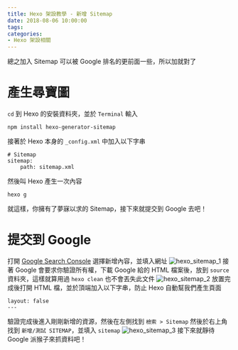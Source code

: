 ```yaml
---
title: Hexo 架設教學 - 新增 Sitemap
date: 2018-08-06 10:00:00
tags:
categories:
- Hexo 架設相關
---
```

總之加入 Sitemap 可以被 Google 排名的更前面一些，所以加就對了
<!--more-->
# 產生尋寶圖
`cd` 到 Hexo 的安裝資料夾，並於 `Terminal` 輸入
```
npm install hexo-generator-sitemap
```
接著於 Hexo 本身的 `_config.xml` 中加入以下字串
```
# Sitemap
sitemap:
    path: sitemap.xml
```
然後叫 Hexo 產生一次內容
```
hexo g
```
就這樣，你擁有了夢寐以求的 Sitemap，接下來就提交到 Google 去吧！
# 提交到 Google
打開 [Google Search Console](https://www.google.com/webmasters/tools/home?hl=zh-TW&authuser=0)
選擇新增內容，並填入網址
![hexo_sitemap_1](https://0enchq.bn.files.1drv.com/y4mODIhfFHWkiZEup2nDyTPxMmuDdz6Q3aa3I1MljXGMsZo9WRJ2PShYDz6_UWymz-gcVb24E3GlVlTfESLb-cU6rSTfcrudWnkrTlaolcIWmsADde6CrQOJso6QLo6HJlDg2nvzSFs3wSEkymr33U8WyF-oUBrqAzKAaIyDqkDhV8SrmfGaIJ_WJUhqvKelr87yjJXiHi1g-ibNi1EsccxZQ)
接著 Google 會要求你驗證所有權，下載 Google 給的 HTML 檔案後，放到 `source` 資料夾，這樣就算用過 `hexo clean` 也不會丟失此文件
![hexo_sitemap_2](https://0epdkq.bn.files.1drv.com/y4mQ269crIyU84gg-UP11PM45PqlJbFVzDF9qJHarNMl8YIWVXymfoFwz98gsUOawCBBYzmeAF9Cmtxu_32eD1WdVDIY4v40PagJvqREZKgm6MU8qxoirTDPiSFSZ4zpHP3nC5c_LHIJk-60-W1H8Q68Eu6hVmoH28Wtsdx-xLF2JhChd7VGb0hgzp2yKj7TX22Vy2OAbYshkMtpEjkZuHp-w)
放置完成後打開 HTML 檔，並於頂端加入以下字串，防止 Hexo 自動幫我們產生頁面
```
layout: false
---
```
驗證完成後進入剛剛新增的資源，然後在左側找到 `檢索 > Sitemap`
然後於右上角找到 `新增/測試 SITEMAP`，並填入 `sitemap`
![hexo_sitemap_3](https://0en4bg.bn.files.1drv.com/y4mYt2sb5lbgDY71H4C-yJFflcCogFW1qaKFVGBv2_mhfLdAr1gfbi4zqGHKUdI8JTn7Kps5uKaWyaADww2FU4t8NJ1XUTx40sbJqfIh2cB7g08_3G5wh4YmGoLPqXo3PScMsATAixsXfb7lvIlS6ReqpSgh9r4-rVnrN0LkX7uthJUPFO8OHu1409ayDtkvIWoZmpAeffSPy7edrGxX25NdQ)
接下來就靜待 Google 派猴子來抓資料吧！

